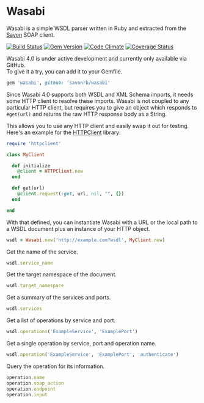 # Wasabi

Wasabi is a simple WSDL parser written in Ruby and extracted from the
[Savon](https://github.com/savonrb/savon) SOAP client.

[![Build Status](https://secure.travis-ci.org/savonrb/wasabi.png)](http://travis-ci.org/savonrb/wasabi)
[![Gem Version](https://badge.fury.io/rb/wasabi.png)](http://badge.fury.io/rb/wasabi)
[![Code Climate](https://codeclimate.com/github/savonrb/wasabi.png)](https://codeclimate.com/github/savonrb/wasabi)
[![Coverage Status](https://coveralls.io/repos/savonrb/wasabi/badge.png?branch=master)](https://coveralls.io/r/savonrb/wasabi)


Wasabi 4.0 is under active development and currently only available via GitHub.  
To give it a try, you can add it to your Gemfile.

``` ruby
gem 'wasabi', github: 'savonrb/wasabi'
```

Since Wasabi 4.0 supports both WSDL and XML Schema imports, it needs some HTTP client to resolve these imports.
Wasabi is not coupled to any particular HTTP client, but requires you to give an object which responds to
`#get(url)` and returns the raw HTTP response body as a String.

This allows you to use any HTTP client and easily swap it out for testing. Here's an example for the
[HTTPClient](https://github.com/nahi/httpclient) library:

``` ruby
require 'httpclient'

class MyClient

  def initialize
    @client = HTTPClient.new
  end

  def get(url)
    @client.request(:get, url, nil, "", {})
  end

end
```

With that defined, you can instantiate Wasabi with a URL or the local path to a WSDL document
plus an instance of your HTTP object.

``` ruby
wsdl = Wasabi.new('http://example.com?wsdl', MyClient.new)
```

Get the name of the service.

``` ruby
wsdl.service_name
```

Get the target namespace of the document.

``` ruby
wsdl.target_namespace
```

Get a summary of the services and ports.

``` ruby
wsdl.services
```

Get a list of operations by service and port.

``` ruby
wsdl.operations('ExampleService', 'ExamplePort')
```

Get a single operation by service, port and operation name.

``` ruby
wsdl.operation('ExampleService', 'ExamplePort', 'authenticate')
```

Query the operation for its information.

``` ruby
operation.name
operation.soap_action
operation.endpoint
operation.input
```
